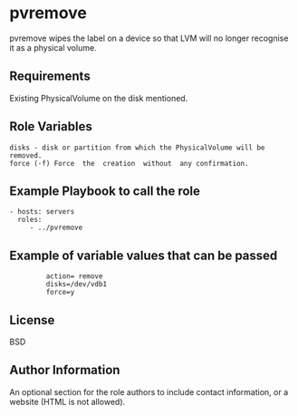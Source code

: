 pvremove
=========
pvremove wipes the label on a device so that LVM will no longer recognise it as a physical volume.

Requirements
------------
Existing PhysicalVolume on the disk mentioned.

Role Variables
--------------
    disks - disk or partition from which the PhysicalVolume will be removed. 
    force (-f) Force  the  creation  without  any confirmation.

Example Playbook to call the role
---------------------------------
    - hosts: servers
      roles:
         - ../pvremove

Example of variable values that can be passed
---------------------------------------------
             action= remove
             disks=/dev/vdb1
             force=y

License
-------

BSD

Author Information
------------------

An optional section for the role authors to include contact information, or a website (HTML is not allowed).

